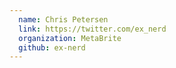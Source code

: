 ```yaml
---
  name: Chris Petersen
  link: https://twitter.com/ex_nerd
  organization: MetaBrite
  github: ex-nerd
---
```


